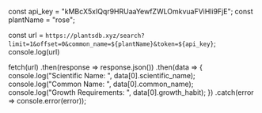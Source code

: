 const api_key = "kMBcX5xIQqr9HRUaaYewfZWLOmkvuaFViHli9FjE";
const plantName = "rose";

const url = `https://plantsdb.xyz/search?limit=1&offset=0&common_name=${plantName}&token=${api_key}`;
console.log(url)

fetch(url)
  .then(response => response.json())
  .then(data => {
    console.log("Scientific Name: ", data[0].scientific_name);
    console.log("Common Name: ", data[0].common_name);
    console.log("Growth Requirements: ", data[0].growth_habit);
  })
  .catch(error => console.error(error));
